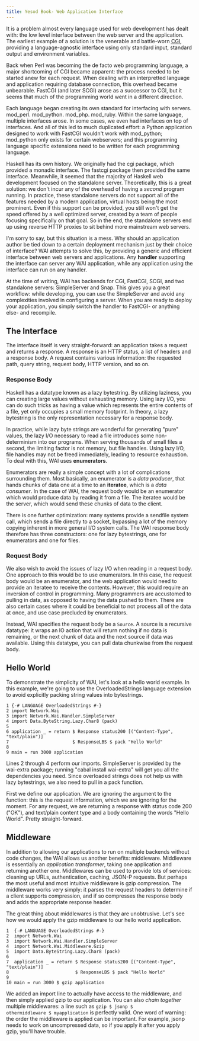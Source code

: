 ```yaml
---
title: Yesod Book- Web Application Interface
---
```

It is a problem almost every language used for web development has dealt with: the low level interface between the web server and the application. The earliest example of a solution is the venerable and battle-worn <abbr title="Common Gateway Interface">CGI</abbr>, providing a language-agnostic interface using only standard input, standard output and environment variables.

Back when Perl was becoming the de facto web programming language, a major shortcoming of CGI became apparent: the process needed to be started anew for each request. When dealing with an interpretted language and application requiring database connection, this overhead became unbearable. FastCGI (and later SCGI) arose as a successor to CGI, but it seems that much of the programming world went in a different direction.

Each language began creating its own standard for interfacing with servers. mod_perl. mod_python. mod_php. mod_ruby. Within the same language, multiple interfaces arose. In some cases, we even had interfaces on top of interfaces. And all of this led to much duplicated effort: a Python application designed to work with FastCGI wouldn't work with mod_python; mod_python only exists for certain webservers; and this programming language specific extensions need to be written for each programming language.

Haskell has its own history. We originally had the cgi package, which provided a monadic interface. The fastcgi package then provided the same interface. Meanwhile, it seemed that the majority of Haskell web development focused on the standalone server. Theoretically, this is a great solution: we don't incur any of the overhead of having a *second* program running. In practice, these standalone servers do not support all of the features needed by a modern application, virtual hosts being the most prominent. Even if this support can be provided, you still won't get the speed offered by a well optimized server, created by a team of people focusing specifically on that goal. So in the end, the standalone servers end up using reverse HTTP proxies to sit behind more mainstream web servers.

I'm sorry to say, but this situation is a mess. Why should an application author be tied down to a certain deployment mechanism just by their choice of interface? WAI attempts to solve this, by providing a generic and efficient interface between web servers and applications. Any **handler** supporting the interface can server any WAI application, while any application using the interface can run on any handler.

At the time of writing, WAI has backends for CGI, FastCGI, SCGI, and two standalone servers: SimpleServer and Snap. This gives you a great workflow: while developing, you can use the SimpleServer and avoid any complexities involved in configuring a server. When you are ready to deploy your application, you simply switch the handler to FastCGI- or anything else- and recompile.

## The Interface

The interface itself is very straight-forward: an application takes a request and returns a response. A response is an HTTP status, a list of headers and a response body. A request contains various information: the requested path, query string, request body, HTTP version, and so on.

### Response Body

Haskell has a datatype known as a lazy bytestring. By utilizing laziness, you can creating large values without exhausting memory. Using lazy I/O, you can do such tricks as having a value which represents the entire contents of a file, yet only occupies a small memory footprint. In theory, a lazy bytestring is the only representation necessary for a response body.

In practice, while lazy byte strings are wonderful for generating "pure" values, the lazy I/O necessary to read a file introduces some non-determinism into our programs. When serving thousands of small files a second, the limiting factor is not memory, but file handles. Using lazy I/O, file handles may not be freed immediately, leading to resource exhaustion. To deal with this, WAI uses **enumerators**.

Enumerators are really a simple concept with a lot of complications surrounding them. Most basically, an enumerator is a *data producer*, that hands chunks of data one at a time to an **iteratee**, which is a *data consumer*. In the case of WAI, the request body would be an enumerator which would produce data by reading it from a file. The iteratee would be the server, which would send these chunks of data to the client.

There is one further optimization: many systems provide a sendfile system call, which sends a file directly to a socket, bypassing a lot of the memory copying inherent in more general I/O system calls. The WAI response body therefore has three constructors: one for lazy bytestrings, one for enumerators and one for files.

### Request Body

We also wish to avoid the issues of lazy I/O when reading in a request body. One approach to this would be to use enumerators. In this case, the request body would be an enumerator, and the web application would need to provide an iteratee to receive the contents. However, this would require an inversion of control in programming. Many programmers are accustomed to pulling in data, as opposed to having the data pushed to them. There are also certain cases where it could be beneficial to not process all of the data at once, and use case precluded by enumerators.

Instead, WAI specifies the request body be a <code>Source</code>. A source is a recursive datatype: it wraps an IO action that will return nothing if no data is remaining, or the next chunk of data and the next source if data was available. Using this datatype, you can pull data chunkwise from the request body.

## Hello World

To demonstrate the simplicity of WAI, let's look at a hello world example. In this example, we're going to use the OverloadedStrings language extension to avoid explicitly packing string values into bytestrings.

    1 {-# LANGUAGE OverloadedStrings #-}
    2 import Network.Wai
    3 import Network.Wai.Handler.SimpleServer
    4 import Data.ByteString.Lazy.Char8 (pack)
    5
    6 application _ = return $ Response status200 [("Content-Type", "text/plain")]
    7                        $ ResponseLBS $ pack "Hello World"
    8
    9 main = run 3000 application

Lines 2 through 4 perform our imports. SimpleServer is provided by the wai-extra package; running "cabal install wai-extra" will get you all the dependencies you need. Since overloaded strings does not help us with lazy bytestrings, we also need to pull in a pack function.

First we define our application. We are ignoring the argument to the function: this is the request information, which we are ignoring for the moment. For any request, we are returning a response with status code 200 ("OK"), and text/plain content type and a body containing the words "Hello World". Pretty straight-forward.

## Middleware

In addition to allowing our applications to run on multiple backends without code changes, the WAI allows us another benefits: middleware. Middleware is essentially an *application transformer*, taking one application and returning another one. Middlewares can be used to provide lots of services: cleaning up URLs, authentication, caching, JSON-P requests. But perhaps the most useful and most intuitive middleware is gzip compression. The middleware works very simply: it parses the request headers to determine if a client supports compression, and if so compresses the response body and adds the appropriate response header.

The great thing about middlewares is that they are unobtrusive. Let's see how we would apply the gzip middleware to our hello world application.

    1  {-# LANGUAGE OverloadedStrings #-}
    2  import Network.Wai
    3  import Network.Wai.Handler.SimpleServer
    4  import Network.Wai.Middleware.Gzip
    5  import Data.ByteString.Lazy.Char8 (pack)
    6
    7  application _ = return $ Response status200 [("Content-Type", "text/plain")]
    8                         $ ResponseLBS $ pack "Hello World"
    9
    10 main = run 3000 $ gzip application

We added an import line to actually have access to the middleware, and then simply applied gzip to our application. You can also *chain together* multiple middlewares: a line such as <code>gzip $ jsonp $ othermiddleware $ myapplication</code> is perfectly valid. One word of warning: the order the middleware is applied can be important. For example, jsonp needs to work on uncompressed data, so if you apply it after you apply gzip, you'll have trouble.
